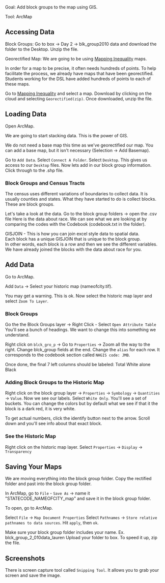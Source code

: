 

Goal: Add block groups to the map using GIS.

Tool: ArcMap

## Accessing Data

Block Groups: Go to box -> Day 2 -> blk_group2010 data and download the folder to the Desktop.
Unzip the file.

Georectified Map: We are going to be using [Mapping Inequality](http://dsl.richmond.edu/panorama/redlining) maps.

In order for a map to be precise, it often needs hundreds of points.
To help facilitate the process, we already have maps that have been georectified.
Students working for the DSL have added hundreds of points to each of these maps.

Go to [Mapping Inequality](http://dsl.richmond.edu/panorama/redlining) and select a map. Download by clicking on the cloud and selecting `Georectified(zip)`. 
Once downloaded, unzip the file.


## Loading Data

Open ArcMap.

We are going to start stacking data. This is the power of GIS.

We do not need a base map this time as we've georectified our map.
You can add a base map, but it isn't necessary (Selection -> Add Basemap).

Go to `Add Data`. Select `Connect A Folder`. Select `Desktop`.
This gives us access to our `Desktop` files.
Now lets add in our block group information. Click through to the .shp file.


### Block Groups and Census Tracts

The census uses different variations of boundaries to collect data. It is usually counties and states.
What they have started to do is collect blocks. These are block groups.

Let's take a look at the data.
Go to the block group folders -> open the .csv file
Here is the data about race.
We can see what we are looking at by comparing the codes with the Codebook (codebook.txt in the folder).

GISJOIN - This is how you can join excel style data to spatial data.  
Each block has a unique GISJOIN that is unique to the block group.  
In other words, each block is a row and then we see the different variables.
We have already joined the blocks with the data about race for you.


## Add Data

Go to ArcMap.

Add `Data` -> Select your historic map (nameofcity.tif).

You may get a warning. This is ok.
Now select the historic map layer and select `Zoom To Layer`.


### Block Groups

Go the the Block Groups layer -> Right Click - Select `Open Attribute Table`
You'll see a bunch of headings.
We want to change this into something we understand.


Right click on `blck_gro_p` -> Go to  `Properties` -> Zoom all the way to the right.
Change blck_group fields at the end. Change the `alias` for each row. 
It corresponds to the codebook section called `NHGIS code: JMB`.

Once done, the final 7 left columns should be labeled:
Total
White alone
Black



### Adding Block Groups to the Historic Map
Right click on the block group layer -> `Properties` ->  `Symbology`  -> `Quantities` -> `Value`.
Now we see our labels.
Select `White Only`.  You'll see a set of buckets.
You can change the colors but by default what we see if that it the block is a dark red, it is very white.

To get actual numbers, click the identify button next to the arrow.
Scroll down and you'll see info about that exact block.



### See the Historic Map
Right click on the historic map layer.
Select `Properties` -> `Display` -> `Transparency`



## Saving Your Maps
We are moving everything into the block group folder.
Copy the rectified folder and past into the block group folder.

In ArcMap, go to `File` - `Save As` -> name it "STATECODE_NAMEOFCITY_map" and save it in the block group folder.

To open, go to ArcMap.

Select `File` -> `Map Document Properties`
Select `Pathnames` ->  `Store relative pathnames to data sources`. Hit `apply`, then `ok`.

Make sure your block group folder includes your name. Ex. blck_group_2_010data_lauren
Upload your folder to box. To speed it up, zip the file.


 ## Screenshots

There is screen capture tool called `Snipping Tool`.
It allows you to grab your screen and save the image.








